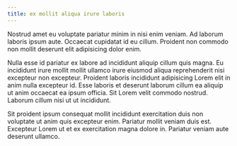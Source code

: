 ```yaml
---
title: ex mollit aliqua irure laboris
---
```


Nostrud amet eu voluptate pariatur minim in nisi enim veniam. Ad laborum laboris ipsum aute. Occaecat cupidatat id eu cillum. Proident non commodo non mollit deserunt elit adipisicing dolor enim.

Nulla esse id pariatur ex labore ad incididunt aliquip cillum quis magna. Eu incididunt irure mollit mollit ullamco irure eiusmod aliqua reprehenderit nisi excepteur non excepteur. Proident laboris incididunt adipisicing Lorem elit in anim nulla excepteur id. Esse laboris et deserunt laborum cillum ea aliquip ut anim occaecat ea ipsum officia. Sit Lorem velit commodo nostrud. Laborum cillum nisi ut ut incididunt.

Sit proident ipsum consequat mollit incididunt exercitation duis non voluptate ut anim quis excepteur enim. Pariatur mollit veniam duis est. Excepteur Lorem ut et ex exercitation magna dolore in. Pariatur veniam aute deserunt ullamco.